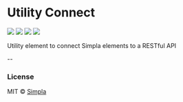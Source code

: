 # Utility Connect
![][bower-badge] [![][travis-badge]][travis-url] [![][bowerdeps-badge]][bowerdeps-url] [![][npmdevdeps-badge]][npmdevdeps-url]

Utility element to connect Simpla elements to a RESTful API

--

### License

MIT © [Simpla](admin@simpla.io)

[bower-badge]: https://img.shields.io/bower/v/sm-utility-connect.svg
[travis-badge]: https://img.shields.io/travis/SimplaElements/sm-utility-connect.svg
[travis-url]: https://travis-ci.org/SimplaElements/sm-utility-connect
[bowerdeps-badge]: https://img.shields.io/gemnasium/SimplaElements/sm-utility-connect.svg
[bowerdeps-url]: https://gemnasium.com/bower/sm-utility-connect
[npmdevdeps-badge]: https://img.shields.io/david/dev/SimplaElements/sm-utility-connect.svg?theme=shields.io
[npmdevdeps-url]: https://david-dm.org/SimplaElements/sm-utility-connect#info=devDependencies
